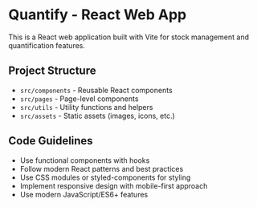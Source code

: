 <!-- Use this file to provide workspace-specific custom instructions to Copilot. For more details, visit https://code.visualstudio.com/docs/copilot/copilot-customization#_use-a-githubcopilotinstructionsmd-file -->

# Quantify - React Web App

This is a React web application built with Vite for stock management and quantification features.

## Project Structure
- `src/components` - Reusable React components
- `src/pages` - Page-level components 
- `src/utils` - Utility functions and helpers
- `src/assets` - Static assets (images, icons, etc.)

## Code Guidelines
- Use functional components with hooks
- Follow modern React patterns and best practices
- Use CSS modules or styled-components for styling
- Implement responsive design with mobile-first approach
- Use modern JavaScript/ES6+ features
